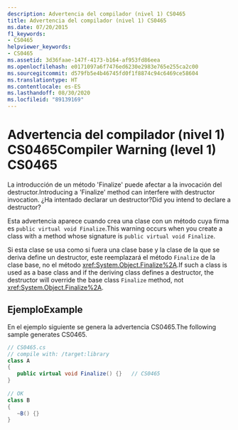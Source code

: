 ```yaml
---
description: Advertencia del compilador (nivel 1) CS0465
title: Advertencia del compilador (nivel 1) CS0465
ms.date: 07/20/2015
f1_keywords:
- CS0465
helpviewer_keywords:
- CS0465
ms.assetid: 3d36faae-147f-4173-b164-af953fd86eea
ms.openlocfilehash: e0171097a6f7476ed6230e2983e765e255ca2c00
ms.sourcegitcommit: d579fb5e4b46745fd0f1f8874c94c6469ce58604
ms.translationtype: HT
ms.contentlocale: es-ES
ms.lasthandoff: 08/30/2020
ms.locfileid: "89139169"
---
```

# <a name="compiler-warning-level-1-cs0465"></a><span data-ttu-id="c4dc8-103">Advertencia del compilador (nivel 1) CS0465</span><span class="sxs-lookup"><span data-stu-id="c4dc8-103">Compiler Warning (level 1) CS0465</span></span>
<span data-ttu-id="c4dc8-104">La introducción de un método 'Finalize' puede afectar a la invocación del destructor.</span><span class="sxs-lookup"><span data-stu-id="c4dc8-104">Introducing a 'Finalize' method can interfere with destructor invocation.</span></span> <span data-ttu-id="c4dc8-105">¿Ha intentado declarar un destructor?</span><span class="sxs-lookup"><span data-stu-id="c4dc8-105">Did you intend to declare a destructor?</span></span>  
  
 <span data-ttu-id="c4dc8-106">Esta advertencia aparece cuando crea una clase con un método cuya firma es `public virtual void Finalize`.</span><span class="sxs-lookup"><span data-stu-id="c4dc8-106">This warning occurs when you create a class with a method whose signature is `public virtual void Finalize`.</span></span>  
  
 <span data-ttu-id="c4dc8-107">Si esta clase se usa como si fuera una clase base y la clase de la que se deriva define un destructor, este reemplazará el método `Finalize` de la clase base, no el método <xref:System.Object.Finalize%2A>.</span><span class="sxs-lookup"><span data-stu-id="c4dc8-107">If such a class is used as a base class and if the deriving class defines a destructor, the destructor will override the base class `Finalize` method, not <xref:System.Object.Finalize%2A>.</span></span>  
  
## <a name="example"></a><span data-ttu-id="c4dc8-108">Ejemplo</span><span class="sxs-lookup"><span data-stu-id="c4dc8-108">Example</span></span>  
 <span data-ttu-id="c4dc8-109">En el ejemplo siguiente se genera la advertencia CS0465.</span><span class="sxs-lookup"><span data-stu-id="c4dc8-109">The following sample generates CS0465.</span></span>  
  
```csharp  
// CS0465.cs  
// compile with: /target:library  
class A  
{  
   public virtual void Finalize() {}   // CS0465  
}  
  
// OK  
class B  
{  
   ~B() {}  
}  
```
